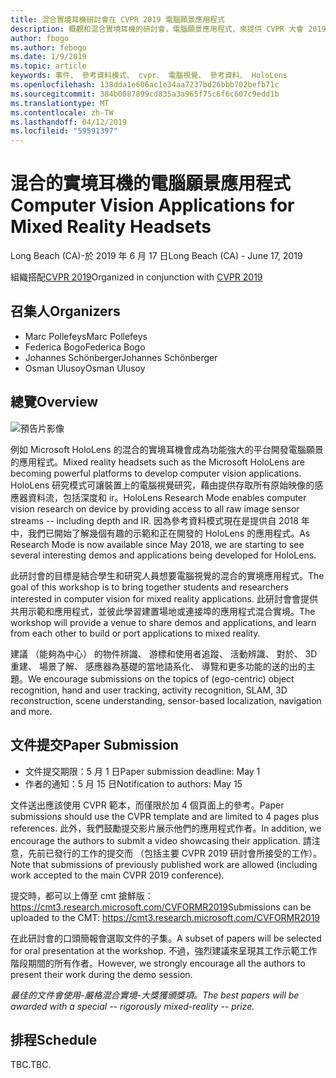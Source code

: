 ```yaml
---
title: 混合實境耳機研討會在 CVPR 2019 電腦願景應用程式
description: 概觀和混合實境耳機的研討會，電腦願景應用程式，來提供 CVPR 大會 2019 年 6 月的排程。
author: fbogo
ms.author: febogo
ms.date: 1/9/2019
ms.topic: article
keywords: 事件、 參考資料模式、 cvpr、 電腦視覺、 參考資料、 HoloLens
ms.openlocfilehash: 138dda1e606ac1e34aa7237bd26bbb702befb71c
ms.sourcegitcommit: 384b0087899cd835a3a965f75c6f6c607c9edd1b
ms.translationtype: MT
ms.contentlocale: zh-TW
ms.lasthandoff: 04/12/2019
ms.locfileid: "59591397"
---
```

# <a name="computer-vision-applications-for-mixed-reality-headsets"></a><span data-ttu-id="60890-104">混合的實境耳機的電腦願景應用程式</span><span class="sxs-lookup"><span data-stu-id="60890-104">Computer Vision Applications for Mixed Reality Headsets</span></span>
<span data-ttu-id="60890-105">Long Beach (CA)-於 2019 年 6 月 17 日</span><span class="sxs-lookup"><span data-stu-id="60890-105">Long Beach (CA) - June 17, 2019</span></span>

<span data-ttu-id="60890-106">組織搭配[CVPR 2019](http://cvpr2019.thecvf.com/)</span><span class="sxs-lookup"><span data-stu-id="60890-106">Organized in conjunction with [CVPR 2019](http://cvpr2019.thecvf.com/)</span></span>

## <a name="organizers"></a><span data-ttu-id="60890-107">召集人</span><span class="sxs-lookup"><span data-stu-id="60890-107">Organizers</span></span>
* <span data-ttu-id="60890-108">Marc Pollefeys</span><span class="sxs-lookup"><span data-stu-id="60890-108">Marc Pollefeys</span></span>
* <span data-ttu-id="60890-109">Federica Bogo</span><span class="sxs-lookup"><span data-stu-id="60890-109">Federica Bogo</span></span>
* <span data-ttu-id="60890-110">Johannes Schönberger</span><span class="sxs-lookup"><span data-stu-id="60890-110">Johannes Schönberger</span></span>
* <span data-ttu-id="60890-111">Osman Ulusoy</span><span class="sxs-lookup"><span data-stu-id="60890-111">Osman Ulusoy</span></span>

## <a name="overview"></a><span data-ttu-id="60890-112">總覽</span><span class="sxs-lookup"><span data-stu-id="60890-112">Overview</span></span>

![預告片影像](images/cvpr2019_teaser.jpg)

<span data-ttu-id="60890-114">例如 Microsoft HoloLens 的混合的實境耳機會成為功能強大的平台開發電腦願景的應用程式。</span><span class="sxs-lookup"><span data-stu-id="60890-114">Mixed reality headsets such as the Microsoft HoloLens are becoming powerful platforms to develop computer vision applications.</span></span> <span data-ttu-id="60890-115">HoloLens 研究模式可讓裝置上的電腦視覺研究，藉由提供存取所有原始映像的感應器資料流，包括深度和 ir。</span><span class="sxs-lookup"><span data-stu-id="60890-115">HoloLens Research Mode enables computer vision research on device by providing access to all raw image sensor streams -- including depth and IR.</span></span> <span data-ttu-id="60890-116">因為參考資料模式現在是提供自 2018 年中，我們已開始了解幾個有趣的示範和正在開發的 HoloLens 的應用程式。</span><span class="sxs-lookup"><span data-stu-id="60890-116">As Research Mode is now available since May 2018, we are starting to see several interesting demos and applications being developed for HoloLens.</span></span> 

<span data-ttu-id="60890-117">此研討會的目標是結合學生和研究人員想要電腦視覺的混合的實境應用程式。</span><span class="sxs-lookup"><span data-stu-id="60890-117">The goal of this workshop is to bring together students and researchers interested in computer vision for mixed reality applications.</span></span> <span data-ttu-id="60890-118">此研討會會提供共用示範和應用程式，並彼此學習建置場地或連接埠的應用程式混合實境。</span><span class="sxs-lookup"><span data-stu-id="60890-118">The workshop will provide a venue to share demos and applications, and learn from each other to build or port applications to mixed reality.</span></span> 

<span data-ttu-id="60890-119">建議 （能夠為中心） 的物件辨識、 游標和使用者追蹤、 活動辨識、 對於、 3D 重建、 場景了解、 感應器為基礎的當地語系化、 導覽和更多功能的送的出的主題。</span><span class="sxs-lookup"><span data-stu-id="60890-119">We encourage submissions on the topics of (ego-centric) object recognition, hand and user tracking, activity recognition, SLAM, 3D reconstruction, scene understanding, sensor-based localization, navigation and more.</span></span>

## <a name="paper-submission"></a><span data-ttu-id="60890-120">文件提交</span><span class="sxs-lookup"><span data-stu-id="60890-120">Paper Submission</span></span>
* <span data-ttu-id="60890-121">文件提交期限：5 月 1 日</span><span class="sxs-lookup"><span data-stu-id="60890-121">Paper submission deadline: May 1</span></span>
* <span data-ttu-id="60890-122">作者的通知：5 月 15 日</span><span class="sxs-lookup"><span data-stu-id="60890-122">Notification to authors: May 15</span></span>

<span data-ttu-id="60890-123">文件送出應該使用 CVPR 範本，而僅限於加 4 個頁面上的參考。</span><span class="sxs-lookup"><span data-stu-id="60890-123">Paper submissions should use the CVPR template and are limited to 4 pages plus references.</span></span> <span data-ttu-id="60890-124">此外，我們鼓勵提交影片展示他們的應用程式作者。</span><span class="sxs-lookup"><span data-stu-id="60890-124">In addition, we encourage the authors to submit a video showcasing their application.</span></span>
<span data-ttu-id="60890-125">請注意，先前已發行的工作的提交而 （包括主要 CVPR 2019 研討會所接受的工作）。</span><span class="sxs-lookup"><span data-stu-id="60890-125">Note that submissions of previously published work are allowed (including work accepted to the main CVPR 2019 conference).</span></span> 

<span data-ttu-id="60890-126">提交時，都可以上傳至 cmt 搶鮮版： https://cmt3.research.microsoft.com/CVFORMR2019</span><span class="sxs-lookup"><span data-stu-id="60890-126">Submissions can be uploaded to the CMT: https://cmt3.research.microsoft.com/CVFORMR2019</span></span>

<span data-ttu-id="60890-127">在此研討會的口頭簡報會選取文件的子集。</span><span class="sxs-lookup"><span data-stu-id="60890-127">A subset of papers will be selected for oral presentation at the workshop.</span></span> <span data-ttu-id="60890-128">不過，強烈建議來呈現其工作示範工作階段期間的所有作者。</span><span class="sxs-lookup"><span data-stu-id="60890-128">However, we strongly encourage all the authors to present their work during the demo session.</span></span>

<span data-ttu-id="60890-129">_最佳的文件會使用-嚴格混合實境-大獎獲頒獎項。_</span><span class="sxs-lookup"><span data-stu-id="60890-129">_The best papers will be awarded with a special -- rigorously mixed-reality -- prize._</span></span>

## <a name="schedule"></a><span data-ttu-id="60890-130">排程</span><span class="sxs-lookup"><span data-stu-id="60890-130">Schedule</span></span>
<span data-ttu-id="60890-131">TBC.</span><span class="sxs-lookup"><span data-stu-id="60890-131">TBC.</span></span>
